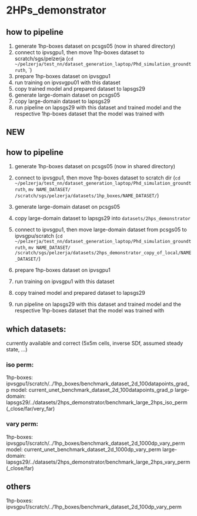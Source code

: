 # 2HPs_demonstrator

## how to pipeline
1. generate 1hp-boxes dataset on pcsgs05 (now in shared directory)
2. connect to ipvsgpu1, then move 1hp-boxes dataset to scratch/sgs/pelzerja (`cd ~/pelzerja/test_nn/dataset_generation_laptop/Phd_simulation_groundtruth`, `)
3. prepare 1hp-boxes dataset on ipvsgpu1
4. run training on ipvsvgpu01 with this dataset
5. copy trained model and prepared dataset to lapsgs29
6. generate large-domain dataset on pcsgs05
7. copy large-domain dataset to lapsgs29
8. run pipeline on lapsgs29 with this dataset and trained model and the respective 1hp-boxes dataset that the model was trained with


## NEW


## how to pipeline
1. generate 1hp-boxes dataset on pcsgs05 (now in shared directory)
2. connect to ipvsgpu1, then move 1hp-boxes dataset to scratch dir (`cd ~/pelzerja/test_nn/dataset_generation_laptop/Phd_simulation_groundtruth`, `mv NAME_DATASET/ /scratch/sgs/pelzerja/datasets/1hp_boxes/NAME_DATASET/`)

3. generate large-domain dataset on pcsgs05
4. copy large-domain dataset to lapsgs29 into `datasets/2hps_demonstrator`
5. connect to ipvsgpu1, then move large-domain dataset from pcsgs05 to ipvsgpu/scratch (`cd ~/pelzerja/test_nn/dataset_generation_laptop/Phd_simulation_groundtruth`, `mv NAME_DATASET/ /scratch/sgs/pelzerja/datasets/2hps_demonstrator_copy_of_local/NAME_DATASET/`)

3. prepare 1hp-boxes dataset on ipvsgpu1
4. run training on ipvsgpu1 with this dataset
5. copy trained model and prepared dataset to lapsgs29
8. run pipeline on lapsgs29 with this dataset and trained model and the respective 1hp-boxes dataset that the model was trained with


## which datasets:
currently available and correct (5x5m cells, inverse SDf, assumed steady state, ...)

### iso perm:
1hp-boxes: ipvsgpu1/scratch/../1hp_boxes/benchmark_dataset_2d_100datapoints_grad_p
model: current_unet_benchmark_dataset_2d_100datapoints_grad_p
large-domain: lapsgs29/../datasets/2hps_demonstrator/benchmark_large_2hps_iso_perm (_close/far/very_far)

### vary perm:
1hp-boxes: ipvsgpu1/scratch/../1hp_boxes/benchmark_dataset_2d_1000dp_vary_perm
model: current_unet_benchmark_dataset_2d_1000dp_vary_perm
large-domain: lapsgs29/../datasets/2hps_demonstrator/benchmark_large_2hps_vary_perm (_close/far)

## others
1hp-boxes: ipvsgpu1/scratch/../1hp_boxes/benchmark_dataset_2d_100dp_vary_perm